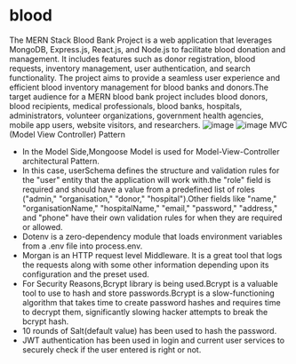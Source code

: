 # blood
The MERN Stack Blood Bank Project is a web application that leverages MongoDB, Express.js, React.js, and Node.js to facilitate blood donation and management. It includes features such as donor registration, blood requests, inventory management, user authentication, and search functionality. The project aims to provide a seamless user experience and efficient blood inventory management for blood banks and donors.The target audience for a MERN blood bank project includes blood donors, blood recipients, medical professionals, blood banks, hospitals, administrators, volunteer organizations, government health agencies, mobile app users, website visitors, and researchers.
![image](https://github.com/SULABH11/blood/assets/93487589/d2b00fd8-a730-47cf-9111-fd1afdfa32ba)
![image](https://github.com/SULABH11/blood/assets/93487589/2d482ab5-cf9f-48b5-a5a4-447e28b5b5e4)
MVC (Model View Controller) Pattern
* In the Model Side,Mongoose Model is used for Model-View-Controller architectural Pattern.
* In this case, userSchema defines the structure and validation rules for the "user" entity that the application will work with.the "role" field is required and should have a value from a predefined list of roles ("admin," "organisation," "donor," "hospital").Other fields like "name," "organisationName," "hospitalName," "email," "password," "address," and "phone" have their own validation rules for when they are required or allowed.
* Dotenv is a zero-dependency module that loads environment variables from a .env file into process.env.
* Morgan is an HTTP request level Middleware. It is a great tool that logs the requests along with some other information depending upon its configuration and the preset used.
* For Security Reasons,Bcrypt library is being used.Bcrypt is a valuable tool to use to hash and store passwords.Bcrypt is a slow-functioning algorithm that takes time to create password hashes and requires time to decrypt them, significantly slowing hacker attempts to break the bcrypt hash.
* 10 rounds of Salt(default value) has been used to hash the password.
* JWT authentication has been used in login and current user services to securely check if the user entered is right or not.


